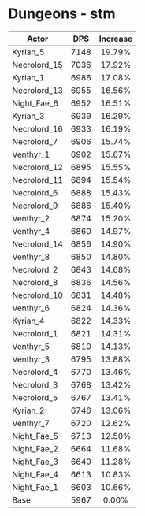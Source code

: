 # Dungeons - stm
| Actor | DPS | Increase |
|---|:---:|:---:|
|Kyrian_5|7148|19.79%|
|Necrolord_15|7036|17.92%|
|Kyrian_1|6986|17.08%|
|Necrolord_13|6955|16.56%|
|Night_Fae_6|6952|16.51%|
|Kyrian_3|6939|16.29%|
|Necrolord_16|6933|16.19%|
|Necrolord_7|6906|15.74%|
|Venthyr_1|6902|15.67%|
|Necrolord_12|6895|15.55%|
|Necrolord_11|6894|15.54%|
|Necrolord_6|6888|15.43%|
|Necrolord_9|6886|15.40%|
|Venthyr_2|6874|15.20%|
|Venthyr_4|6860|14.97%|
|Necrolord_14|6856|14.90%|
|Venthyr_8|6850|14.80%|
|Necrolord_2|6843|14.68%|
|Necrolord_8|6836|14.56%|
|Necrolord_10|6831|14.48%|
|Venthyr_6|6824|14.36%|
|Kyrian_4|6822|14.33%|
|Necrolord_1|6821|14.31%|
|Venthyr_5|6810|14.13%|
|Venthyr_3|6795|13.88%|
|Necrolord_4|6770|13.46%|
|Necrolord_3|6768|13.42%|
|Necrolord_5|6767|13.41%|
|Kyrian_2|6746|13.06%|
|Venthyr_7|6720|12.62%|
|Night_Fae_5|6713|12.50%|
|Night_Fae_2|6664|11.68%|
|Night_Fae_3|6640|11.28%|
|Night_Fae_4|6613|10.83%|
|Night_Fae_1|6603|10.66%|
|Base|5967|0.00%|
